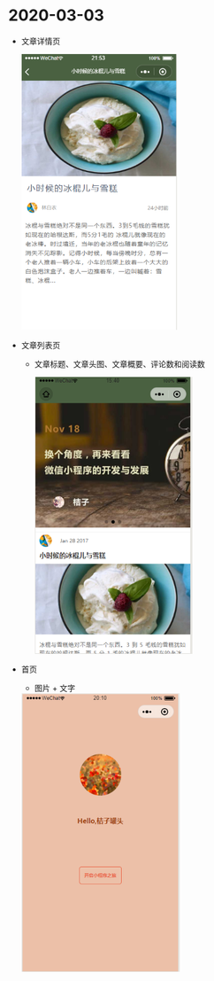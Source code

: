 # 2020-03-03
- 文章详情页

  <img src=".\images\screenshot\Snipaste_2020-03-04_21-53-15.png" alt="Snipaste_2020-03-04_15-40-37" style="zoom:75%;" />

- 文章列表页

  - 文章标题、文章头图、文章概要、评论数和阅读数

    <img src=".\images\screenshot\Snipaste_2020-03-04_15-40-37.png" alt="Snipaste_2020-03-04_15-40-37" style="zoom:75%;" />

- 首页

  - 图片 + 文字

  <img src=".\images\screenshot\Snipaste_2020-03-03_20-11-17.png" alt="Snipaste_2020-03-03_20-11-17" style="zoom:75%;" />